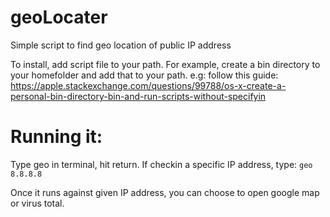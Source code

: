# geoLocater
Simple script to find geo location of public IP address

To install, add script file to your path.
For example, create a bin directory to your homefolder and add that to your path.
e.g: follow this guide: https://apple.stackexchange.com/questions/99788/os-x-create-a-personal-bin-directory-bin-and-run-scripts-without-specifyin


# Running it:
Type geo in terminal, hit return.
If checkin a specific IP address, 
type: 
`geo 8.8.8.8`

Once it runs against given IP address, you can choose to open google map or virus total.

